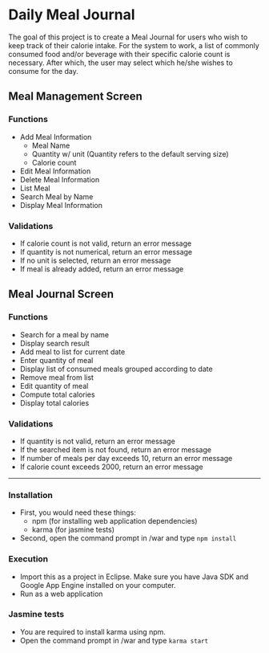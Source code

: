 # Daily Meal Journal
The goal of this project is to create a Meal Journal for users who wish to keep track of their calorie intake. For the system to work, a list of commonly consumed food and/or beverage with their specific calorie count is necessary. After which, the user may select which he/she wishes to consume for the day.

## Meal Management Screen
### Functions
- Add Meal Information
  - Meal Name
  - Quantity w/ unit (Quantity refers to the default serving size)
  - Calorie count
- Edit Meal Information
- Delete Meal Information
- List Meal
- Search Meal by Name
- Display Meal Information

### Validations
- If calorie count is not valid, return an error message
- If quantity is not numerical, return an error message
- If no unit is selected, return an error message
- If meal is already added, return an error message

## Meal Journal Screen
### Functions
- Search for a meal by name
- Display search result
- Add meal to list for current date
- Enter quantity of meal
- Display list of consumed meals grouped according to date
- Remove meal from list
- Edit quantity of meal
- Compute total calories
- Display total calories

### Validations
- If quantity is not valid, return an error message
- If the searched item is not found, return an error message
- If number of meals per day exceeds 10, return an error message
- If calorie count exceeds 2000, return an error message

----------------

### Installation
- First, you would need these things:
  - npm (for installing web application dependencies)
  - karma (for jasmine tests)
- Second, open the command prompt in /war and type ```npm install```

### Execution
- Import this as a project in Eclipse. Make sure you have Java SDK and Google App Engine installed on your computer.
- Run as a web application

### Jasmine tests
- You are required to install karma using npm.
- Open the command prompt in /war and type ```karma start```

